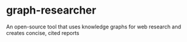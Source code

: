 # graph-researcher
An open-source tool that uses knowledge graphs for web research and creates concise, cited reports
